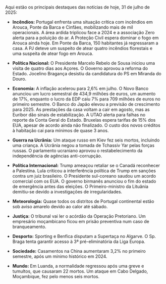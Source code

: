 Aqui estão os principais destaques das notícias de hoje, 31 de julho de 2025:

*   **Incêndios:** Portugal enfrenta uma situação crítica com incêndios em Arouca, Ponte da Barca e Cinfães, mobilizando mais de mil operacionais. A área ardida triplicou face a 2024 e a associação Zero alerta para a poluição do ar. A Proteção Civil espera dominar o fogo em Arouca ainda hoje. Em Ponte da Barca, 150 habitantes já regressaram a casa. A PJ deteve um suspeito de atear quatro incêndios florestais e uma suspeita de atear fogo em Arouca.

*   **Política Nacional:** O Presidente Marcelo Rebelo de Sousa iniciou uma visita de quatro dias aos Açores. O Governo aprovou a reforma do Estado. Jocelino Bragança desistiu da candidatura do PS em Miranda do Douro.

*   **Economia:** A inflação acelerou para 2,6% em julho. O Novo Banco anunciou um lucro semestral de 434,9 milhões de euros, um aumento de 17%, enquanto o lucro da EDP caiu 7% para 709 milhões de euros no primeiro semestre. O Banco do Japão elevou a previsão de crescimento para 2025. As prestações da casa voltam a cair em agosto, mas as Euribor dão sinais de estabilização. A UTAO alerta para falhas no reporte da Conta Geral do Estado. Bruxelas espera tarifas de 15% dos EUA, apesar de acordo ainda não finalizado. O custo dos novos créditos à habitação cai para mínimos de quase 3 anos.

*   **Guerra na Ucrânia:** Um ataque russo em Kiev fez seis mortos, incluindo uma criança. A Ucrânia negou a tomada de Tchassiv Yar pelas forças russas. O parlamento ucraniano aprovou o restabelecimento da independência de agências anti-corrupção.

*   **Política Internacional:** Trump ameaçou retaliar se o Canadá reconhecer a Palestina. Lula criticou a interferência política de Trump em sanções contra um juiz brasileiro. O Presidente sul-coreano saudou um acordo comercial com os EUA. O governo birmanês anunciou o fim do estado de emergência antes das eleições. O Primeiro-ministro da Lituânia demitiu-se devido a investigações de irregularidades.

*   **Meteorologia:** Quase todos os distritos de Portugal continental estão sob aviso amarelo devido ao calor até sábado.

*   **Justiça:** O tribunal vai ler o acórdão da Operação Pretoriano. Um empresário moçambicano ficou em prisão preventiva num caso de branqueamento.

*   **Desporto:** Sporting e Benfica disputam a Supertaça no Algarve. O Sp. Braga tenta garantir acesso à 3ª pré-eliminatória da Liga Europa.

*   **Sociedade:** Casamentos na China aumentaram 3,2% no primeiro semestre, após um mínimo histórico em 2024.

*   **Mundo:** Em Luanda, a normalidade regressou após uma greve e tumultos, que causaram 22 mortos. Um ataque em Cabo Delgado, Moçambique, fez pelo menos seis mortos.